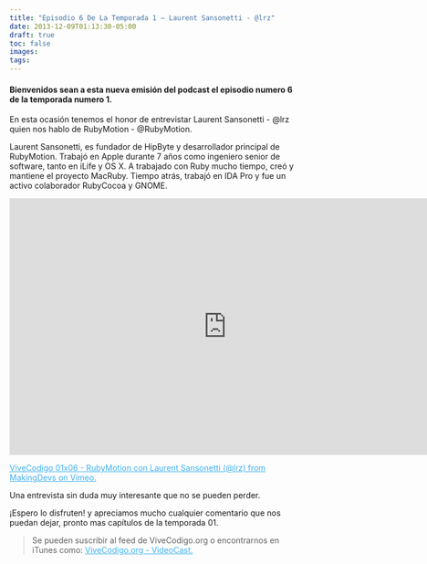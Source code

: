 ```yaml
---
title: "Episodio 6 De La Temporada 1 – Laurent Sansonetti - @lrz"
date: 2013-12-09T01:13:30-05:00
draft: true
toc: false
images:
tags:
---
```


<h4>Bienvenidos sean a esta nueva emisión del podcast el episodio numero 6 de la temporada numero 1.</h4>

En esta ocasión tenemos el honor de entrevistar Laurent Sansonetti - @lrz quien nos hablo de RubyMotion - @RubyMotion.

Laurent Sansonetti, es fundador de HipByte y desarrollador principal de RubyMotion. Trabajó en Apple durante 7 años como ingeniero senior de software, tanto en iLife y OS X. A trabajado con Ruby mucho tiempo, creó y mantiene el proyecto MacRuby. Tiempo atrás, trabajó en IDA Pro y fue un activo colaborador RubyCocoa y GNOME.

<iframe src="https://player.vimeo.com/video/81020270?h=4cb4149d38" width="760" height="450" frameborder="0"></iframe>

<a style="color:#3eb0ef;" href="https://vimeo.com/81020270" target="_blank"> ViveCodigo 01x06 - RubyMotion con Laurent Sansonetti (@lrz) from MakingDevs on Vimeo.</a>

Una entrevista sin duda muy interesante que no se pueden perder.

¡Espero lo disfruten! y apreciamos mucho cualquier comentario que nos puedan dejar, pronto mas capítulos de la temporada 01.

 >Se pueden suscribir al feed de ViveCodigo.org o encontrarnos en iTunes como: <a style="color:#3eb0ef;" href="https://podcasts.apple.com/ca/podcast/vivecodigo-org-videocast/id685052596" target="_blank"> ViveCodigo.org - VideoCast.</a>
